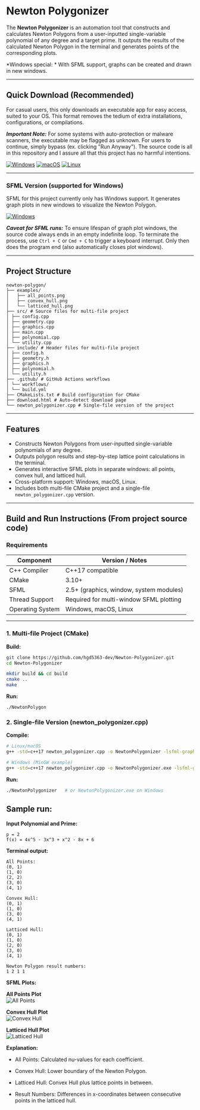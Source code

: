 # Newton Polygonizer

The **Newton Polygonizer** is an automation tool that constructs and calculates Newton Polygons from a user-inputted single-variable polynomial of any degree and a target prime. It outputs the results of the calculated Newton Polygon in the terminal and generates points of the corresponding plots.

*Windows special: * With SFML support, graphs can be created and drawn in new windows.

---

## Quick Download (Recommended)

For casual users, this only downloads an executable app for easy access, suited to your OS. This format removes the tedium of extra installations, configurations, or compilations.

***Important Note:*** For some systems with auto-protection or malware scanners, the executable may be flagged as unknown. For users to continue, simply bypass (ex. clicking "Run Anyway"). The source code is all in this repository and I assure all that this project has no harmful intentions.

[![Windows](https://img.shields.io/badge/Download-Windows-blue?style=for-the-badge&logo=windows)](https://github.com/hgd-dev/Newton-Polygonizer/releases/latest/download/Newton-Polygonizer-Windows.zip)
[![macOS](https://img.shields.io/badge/Download-macOS-lightgrey?style=for-the-badge&logo=apple)](https://github.com/hgd-dev/Newton-Polygonizer/releases/latest/download/Newton-Polygonizer-macOS.zip)
[![Linux](https://img.shields.io/badge/Download-Linux-yellow?style=for-the-badge&logo=linux)](https://github.com/hgd-dev/Newton-Polygonizer/releases/latest/download/Newton-Polygonizer-Linux.tar.gz)

---

### SFML Version (supported for Windows)

SFML for this project currently only has Windows support. It generates graph plots in new windows to visualize the Newton Polygon.

[![Windows](https://img.shields.io/badge/Download-Windows-blue?style=for-the-badge&logo=windows)](https://github.com/hgd-dev/Newton-Polygonizer/releases/v1.0.0-Windows/download/Newton-Polygonizer-Windows.zip)

***Caveat for SFML runs:*** To ensure lifespan of graph plot windows, the source code always ends in an empty indefinite loop. To terminate the process, use `Ctrl + C` or `Cmd + C` to trigger a keyboard interrupt. Only then does the program end (also automatically closes plot windows).

---

## Project Structure

```
newton-polygon/
├── examples/
│   ├── all_points.png
│   ├── convex_hull.png
│   └── latticed_hull.png
├── src/ # Source files for multi-file project
│ ├── config.cpp
│ ├── geometry.cpp
│ ├── graphics.cpp
│ ├── main.cpp
│ ├── polynomial.cpp
│ └── utility.cpp
├── include/ # Header files for multi-file project
│ ├── config.h
│ ├── geometry.h
│ ├── graphics.h
│ ├── polynomial.h
│ └── utility.h
├── .github/ # GitHub Actions workflows
│ └── workflows/
│ └── build.yml
├── CMakeLists.txt # Build configuration for CMake
├── download.html # Auto-detect download page
└── newton_polygonizer.cpp # Single-file version of the project
```

---

## Features

- Constructs Newton Polygons from user-inputted single-variable polynomials of any degree.  
- Outputs polygon results and step-by-step lattice point calculations in the terminal.  
- Generates interactive SFML plots in separate windows: all points, convex hull, and latticed hull.  
- Cross-platform support: Windows, macOS, Linux.  
- Includes both multi-file CMake project and a single-file `newton_polygonizer.cpp` version.  

---

## Build and Run Instructions (From project source code)

### **Requirements**

| Component                       | Version / Notes                          |
|---------------------------------|-----------------------------------------|
| C++ Compiler                     | C++17 compatible                         |
| CMake                            | 3.10+                                    |
| SFML                             | 2.5+ (graphics, window, system modules) |
| Thread Support                   | Required for multi-window SFML plotting |
| Operating System                 | Windows, macOS, Linux                    |

---

### **1. Multi-file Project (CMake)**

**Build:**

```bash
git clone https://github.com/hgd5363-dev/Newton-Polygonizer.git
cd Newton-Polygonizer

mkdir build && cd build
cmake ..
make
```

**Run:**

```
./NewtonPolygon
```

### **2. Single-file Version (newton_polygonizer.cpp)**

**Compile:**

```bash
# Linux/macOS
g++ -std=c++17 newton_polygonizer.cpp -o NewtonPolygonizer -lsfml-graphics -lsfml-window -lsfml-system -pthread

# Windows (MinGW example)
g++ -std=c++17 newton_polygonizer.cpp -o NewtonPolygonizer.exe -lsfml-graphics -lsfml-window -lsfml-system -pthread
```

**Run:**

```bash
./NewtonPolygonizer   # or NewtonPolygonizer.exe on Windows
```

## Sample run:

**Input Polynomial and Prime:**

```
p = 2
f(x) = 4x^5 - 3x^3 + x^2 - 8x + 6
```

**Terminal output:**

```
All Points:
(0, 1)
(1, 0)
(2, 2)
(3, 0)
(4, 1)

Convex Hull:
(0, 1)
(1, 0)
(3, 0)
(4, 1)

Latticed Hull:
(0, 1)
(1, 0)
(2, 0)
(3, 0)
(4, 1)

Newton Polygon result numbers:
1 2 1 1
```

**SFML Plots:**

**All Points Plot**  
![All Points](examples/all_points.png)

**Convex Hull Plot**  
![Convex Hull](examples/convex_hull.png)

**Latticed Hull Plot**  
![Latticed Hull](examples/latticed_hull.png)

**Explanation:**

- All Points: Calculated nu-values for each coefficient.

- Convex Hull: Lower boundary of the Newton Polygon.

- Latticed Hull: Convex Hull plus lattice points in between.


- Result Numbers: Differences in x-coordinates between consecutive points in the latticed hull.



